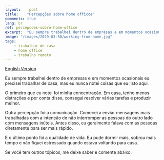 ```yaml
---
layout:    post
title:    "Percepções sobre home officce"
comments: true
lang: br
ref: percepcoes-sobre-home-office
excerpt:  "Eu sempre trabalhei dentro de empresas e em momentos ocasionais eu precisei trabalhar de casa, mas eu nunca notei coisas que eu listo aqui."
image: "/images/2020-03-30/working-from-home.jpg"
tags:
    - trabalhar de casa
    - home office
    - trabalho remoto
---
```


[English Version]({{site.url}}/2020/03/30/insights-about-working-from-home)

Eu sempre trabalhei dentro de empresas e em momentos ocasionais eu precisei trabalhar de casa, mas eu nunca notei coisas que eu listo aqui.

O primeiro que eu notei foi minha concentração. Em casa, tenho menos distrações e por conta disso, consegui resolver várias tarefas e produzir melhor.

Outra percepção foi a comunicação. Comecei a enviar mensagens mais trabalhadas com a intenção de não interromper as pessoas do outro lado com mensagens inúteis. Antes disso, eu geralmente falava com as pessoas diretamente para ser mais rápido.

E o último ponto foi a qualidade de vida. Eu pude dormir mais, sobrou mais tempo e não fiquei estressado quando estava voltando para casa.

Se você tem outros tópicos, me deixe saber e comente abaixo.